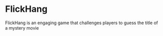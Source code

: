 # FlickHang
FlickHang is an engaging game that challenges players to guess the title of a mystery movie

